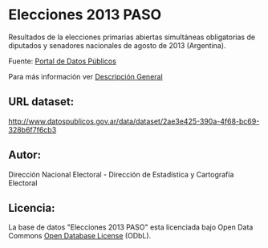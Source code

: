 Elecciones 2013 PASO
====================

Resultados de la elecciones primarias abiertas simultáneas obligatorias de 
diputados y senadores nacionales de agosto de 2013 (Argentina).

Fuente: [Portal de Datos Públicos][1]

Para más información ver [Descripción General][2]

URL dataset:
------------

http://www.datospublicos.gov.ar/data/dataset/2ae3e425-390a-4f68-bc69-328b6f7f6cb3

Autor:
------

Dirección Nacional Electoral - Dirección de Estadística y Cartografía Electoral

Licencia:
---------

La base de datos "Elecciones 2013 PASO" esta licenciada bajo Open Data Commons 
[Open Database License][3] (ODbL).


  [1]: http://www.datospublicos.gov.ar/
  [2]: electoral-paso-2013-descripcion-general.txt
  [3]: http://opendatacommons.org/licenses/odbl/1.0/
  

